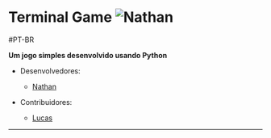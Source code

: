 # Terminal Game ![Nathan](https://i.imgur.com/aoDXktb.jpg)

#PT-BR

__Um jogo simples desenvolvido usando Python__

- Desenvolvedores:
   - [Nathan](https://github.com/Niump "Nathan's Official Repository")

- Contribuidores:
   - [Lucas](https://github.com/Lrvgameplays "Lucas's Official Repository")
---



   


